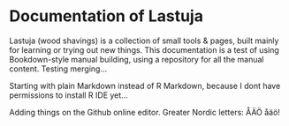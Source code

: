 
# Documentation of Lastuja

Lastuja (wood shavings) is a collection of small tools & pages, built mainly for learning or trying out new things. This documentation is a test of using Bookdown-style manual building, using a repository for all the manual content. Testing merging...

Starting with plain Markdown instead of R Markdown, because I dont have permissions to install R IDE yet...

Adding things on the Github online editor. Greater Nordic letters: ÅÄÖ åäö!
